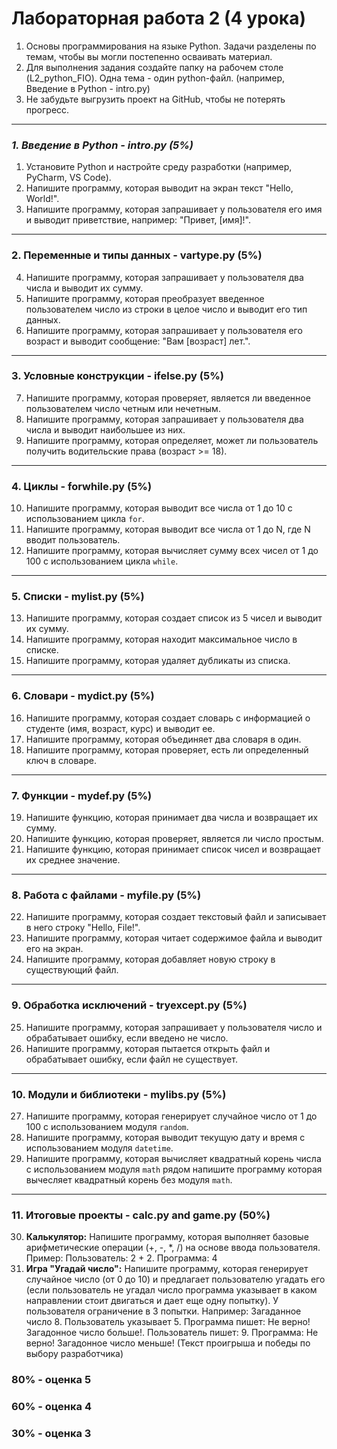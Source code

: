 # **Лабораторная работа 2 (4 урока)**
1. Основы программирования на языке Python. Задачи разделены по темам, чтобы вы могли постепенно осваивать материал.
2. Для выполнения задания создайте папку на рабочем столе (L2_python_FIO). Одна тема - один python-файл. (например, Введение в Python - intro.py)
3. Не забудьте выгрузить проект на GitHub, чтобы не потерять прогресс.
---

### **1. Введение в Python - intro.py* (5%)*
1. Установите Python и настройте среду разработки (например, PyCharm, VS Code).
2. Напишите программу, которая выводит на экран текст "Hello, World!".
3. Напишите программу, которая запрашивает у пользователя его имя и выводит приветствие, например: "Привет, [имя]!".

---

### **2. Переменные и типы данных - vartype.py (5%)**
4. Напишите программу, которая запрашивает у пользователя два числа и выводит их сумму.
5. Напишите программу, которая преобразует введенное пользователем число из строки в целое число и выводит его тип данных.
6. Напишите программу, которая запрашивает у пользователя его возраст и выводит сообщение: "Вам [возраст] лет.".

---

### **3. Условные конструкции - ifelse.py (5%)**
7. Напишите программу, которая проверяет, является ли введенное пользователем число четным или нечетным.
8. Напишите программу, которая запрашивает у пользователя два числа и выводит наибольшее из них.
9. Напишите программу, которая определяет, может ли пользователь получить водительские права (возраст >= 18).

---

### **4. Циклы - forwhile.py (5%)**
10. Напишите программу, которая выводит все числа от 1 до 10 с использованием цикла `for`.
11. Напишите программу, которая выводит все числа от 1 до N, где N вводит пользователь.
12. Напишите программу, которая вычисляет сумму всех чисел от 1 до 100 с использованием цикла `while`.

---

### **5. Списки - mylist.py (5%)**
13. Напишите программу, которая создает список из 5 чисел и выводит их сумму.
14. Напишите программу, которая находит максимальное число в списке.
15. Напишите программу, которая удаляет дубликаты из списка.

---

### **6. Словари - mydict.py (5%)**
16. Напишите программу, которая создает словарь с информацией о студенте (имя, возраст, курс) и выводит ее.
17. Напишите программу, которая объединяет два словаря в один.
18. Напишите программу, которая проверяет, есть ли определенный ключ в словаре.

---

### **7. Функции - mydef.py (5%)**
19. Напишите функцию, которая принимает два числа и возвращает их сумму.
20. Напишите функцию, которая проверяет, является ли число простым.
21. Напишите функцию, которая принимает список чисел и возвращает их среднее значение.

---

### **8. Работа с файлами - myfile.py (5%)**
22. Напишите программу, которая создает текстовый файл и записывает в него строку "Hello, File!".
23. Напишите программу, которая читает содержимое файла и выводит его на экран.
24. Напишите программу, которая добавляет новую строку в существующий файл.

---

### **9. Обработка исключений - tryexcept.py (5%)**
25. Напишите программу, которая запрашивает у пользователя число и обрабатывает ошибку, если введено не число.
26. Напишите программу, которая пытается открыть файл и обрабатывает ошибку, если файл не существует.

---

### **10. Модули и библиотеки - mylibs.py (5%)**
27. Напишите программу, которая генерирует случайное число от 1 до 100 с использованием модуля `random`.
28. Напишите программу, которая выводит текущую дату и время с использованием модуля `datetime`.
29. Напишите программу, которая вычисляет квадратный корень числа с использованием модуля `math` рядом напишите программу которая вычесляет квадратный корень без модуля `math`.

---

### **11. Итоговые проекты - calc.py and game.py (50%)**
30. **Калькулятор:** Напишите программу, которая выполняет базовые арифметические операции (+, -, *, /) на основе ввода пользователя. Пример: Пользователь: 2 + 2. Программа: 4
31. **Игра "Угадай число":** Напишите программу, которая генерирует случайное число (от 0 до 10) и предлагает пользователю угадать его (если пользователь не угадал число программа указывает в каком направлении стоит двигаться и дает еще одну попытку). У пользователя ограничение в 3 попытки. Например: Загаданное число 8. Пользователь указывает 5. Программа пишет: Не верно! Загадонное число больше!. Пользователь пишет: 9. Программа: Не верно! Загадонное число меньше! (Текст проигрыша и победы по выбору разработчика)

### 80% - оценка 5
### 60% - оценка 4
### 30% - оценка 3
